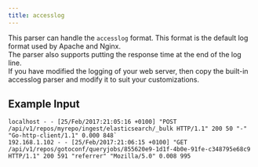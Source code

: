 ```yaml
---
title: accesslog
---
```


This parser can handle the `accesslog` format. This format is the default log format used by Apache and Nginx.  
The parser also supports putting the response time at the end of the log line.  
If you have modified the logging of your web server, then copy the built-in accesslog parser and modify it to suit your customizations.

## Example Input

```
localhost - - [25/Feb/2017:21:05:16 +0100] "POST /api/v1/repos/myrepo/ingest/elasticsearch/_bulk HTTP/1.1" 200 50 "-" "Go-http-client/1.1" 0.000 848`
192.168.1.102 - - [25/Feb/2017:21:06:15 +0100] "GET /api/v1/repos/gotoconf/queryjobs/855620e9-1d1f-4b0e-91fe-c348795e68c9 HTTP/1.1" 200 591 "referrer" "Mozilla/5.0" 0.008 995
```
